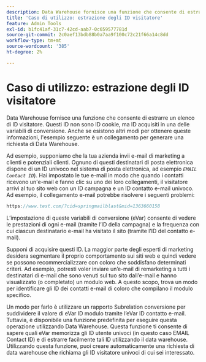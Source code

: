 ```yaml
---
description: Data Warehouse fornisce una funzione che consente di estrarre un elenco di ID visitatore. Questi ID non sono ID cookie, ma ID acquisiti in una delle variabili di conversione. Anche se esistono altri modi per ottenere queste informazioni, l'esempio seguente è un collegamento per generare una richiesta di Data Warehouse.
title: 'Caso di utilizzo: estrazione degli ID visitatore'
feature: Admin Tools
exl-id: b1fc41af-31c7-42cd-aab7-0c659577781d
source-git-commit: 2c0aef13bdb88b0a7aa9f100c72c21f66a14c8dd
workflow-type: tm+mt
source-wordcount: '385'
ht-degree: 2%

---
```


# Caso di utilizzo: estrazione degli ID visitatore

Data Warehouse fornisce una funzione che consente di estrarre un elenco di ID visitatore. Questi ID non sono ID cookie, ma ID acquisiti in una delle variabili di conversione. Anche se esistono altri modi per ottenere queste informazioni, l&#39;esempio seguente è un collegamento per generare una richiesta di Data Warehouse.

Ad esempio, supponiamo che la tua azienda invii e-mail di marketing a clienti e potenziali clienti. Ognuno di questi destinatari di posta elettronica dispone di un ID univoco nel sistema di posta elettronica, ad esempio *`EMAIL Contact ID`*). Hai impostato le tue e-mail in modo che quando i contatti ricevono un&#39;e-mail e fanno clic su uno dei loro collegamenti, il visitatore arrivi al tuo sito web con un ID campagna e un ID contatto e-mail univoco. Ad esempio, il collegamento e-mail potrebbe risolvere i seguenti problemi:

```js
https://www.test.com/?cid=springmailblast&mid=1363660158
```

L’impostazione di queste variabili di conversione (eVar) consente di vedere le prestazioni di ogni e-mail (tramite l’ID della campagna) e la frequenza con cui ciascun destinatario e-mail ha visitato il sito (tramite l’ID del contatto e-mail).

Supponi di acquisire questi ID. La maggior parte degli esperti di marketing desidera segmentare il proprio comportamento sui siti web e quindi vedere se possono recommercializzare con coloro che soddisfano determinati criteri. Ad esempio, potresti voler inviare un’e-mail di remarketing a tutti i destinatari di e-mail che sono venuti sul tuo sito dall’e-mail e hanno visualizzato (o completato) un modulo web. A questo scopo, trova un modo per identificare gli ID dei contatti e-mail di coloro che compilano il modulo specifico.

Un modo per farlo è utilizzare un rapporto Subrelation conversione per suddividere il valore di eVar ID modulo tramite l’eVar ID contatto e-mail. Tuttavia, è disponibile una funzione predefinita per eseguire questa operazione utilizzando Data Warehouse. Questa funzione ti consente di sapere quali eVar memorizza gli ID utente univoci (in questo caso EMAIL Contact ID) e di estrarre facilmente tali ID utilizzando il data warehouse. Utilizzando questa funzione, puoi creare automaticamente una richiesta di data warehouse che richiama gli ID visitatore univoci di cui sei interessato.
